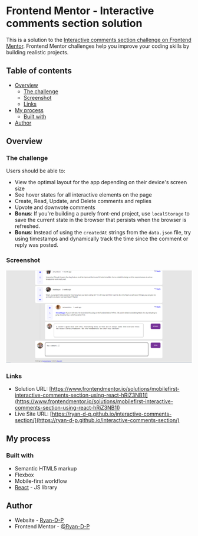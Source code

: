 # Frontend Mentor - Interactive comments section solution

This is a solution to the [Interactive comments section challenge on Frontend Mentor](https://www.frontendmentor.io/challenges/interactive-comments-section-iG1RugEG9). Frontend Mentor challenges help you improve your coding skills by building realistic projects. 

## Table of contents

- [Overview](#overview)
  - [The challenge](#the-challenge)
  - [Screenshot](#screenshot)
  - [Links](#links)
- [My process](#my-process)
  - [Built with](#built-with)
- [Author](#author)

## Overview

### The challenge

Users should be able to:

- View the optimal layout for the app depending on their device's screen size
- See hover states for all interactive elements on the page
- Create, Read, Update, and Delete comments and replies
- Upvote and downvote comments
- **Bonus**: If you're building a purely front-end project, use `localStorage` to save the current state in the browser that persists when the browser is refreshed.
- **Bonus**: Instead of using the `createdAt` strings from the `data.json` file, try using timestamps and dynamically track the time since the comment or reply was posted.

### Screenshot

![](./Screenshot.png)

### Links

- Solution URL: [https://www.frontendmentor.io/solutions/mobilefirst-interactive-comments-section-using-react-hRiZ3NB1I](https://www.frontendmentor.io/solutions/mobilefirst-interactive-comments-section-using-react-hRiZ3NB1I)
- Live Site URL: [https://ryan-d-p.github.io/interactive-comments-section/](https://ryan-d-p.github.io/interactive-comments-section/)

## My process

### Built with

- Semantic HTML5 markup
- Flexbox
- Mobile-first workflow
- [React](https://reactjs.org/) - JS library

## Author

- Website - [Ryan-D-P](https://github.com/Ryan-D-P)
- Frontend Mentor - [@Ryan-D-P](https://www.frontendmentor.io/profile/Ryan-D-P)
